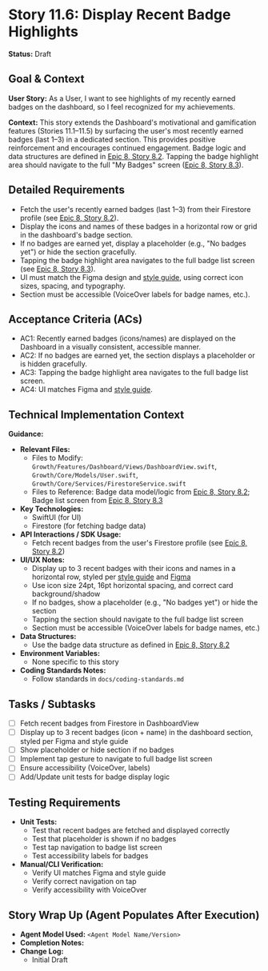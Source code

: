 # Story 11.6: Display Recent Badge Highlights

**Status:** Draft

## Goal & Context

**User Story:** As a User, I want to see highlights of my recently earned badges on the dashboard, so I feel recognized for my achievements.

**Context:**
This story extends the Dashboard's motivational and gamification features (Stories 11.1–11.5) by surfacing the user's most recently earned badges (last 1–3) in a dedicated section. This provides positive reinforcement and encourages continued engagement. Badge logic and data structures are defined in [Epic 8, Story 8.2](docs/epic8.md#story-82-milestone-badges---definition--awarding-logic). Tapping the badge highlight area should navigate to the full "My Badges" screen ([Epic 8, Story 8.3](docs/epic8.md#story-83-badges-display-screen)).

## Detailed Requirements

- Fetch the user's recently earned badges (last 1–3) from their Firestore profile (see [Epic 8, Story 8.2](docs/epic8.md#story-82-milestone-badges---definition--awarding-logic)).
- Display the icons and names of these badges in a horizontal row or grid in the dashboard's badge section.
- If no badges are earned yet, display a placeholder (e.g., "No badges yet") or hide the section gracefully.
- Tapping the badge highlight area navigates to the full badge list screen (see [Epic 8, Story 8.3](docs/epic8.md#story-83-badges-display-screen)).
- UI must match the Figma design and [style guide](docs/style-guide.md#cards), using correct icon sizes, spacing, and typography.
- Section must be accessible (VoiceOver labels for badge names, etc.).

## Acceptance Criteria (ACs)

- AC1: Recently earned badges (icons/names) are displayed on the Dashboard in a visually consistent, accessible manner.
- AC2: If no badges are earned yet, the section displays a placeholder or is hidden gracefully.
- AC3: Tapping the badge highlight area navigates to the full badge list screen.
- AC4: UI matches Figma and [style guide](docs/style-guide.md#cards).

## Technical Implementation Context

**Guidance:**
- **Relevant Files:**
  - Files to Modify: `Growth/Features/Dashboard/Views/DashboardView.swift`, `Growth/Core/Models/User.swift`, `Growth/Core/Services/FirestoreService.swift`
  - Files to Reference: Badge data model/logic from [Epic 8, Story 8.2](docs/epic8.md#story-82-milestone-badges---definition--awarding-logic); Badge list screen from [Epic 8, Story 8.3](docs/epic8.md#story-83-badges-display-screen)
- **Key Technologies:**
  - SwiftUI (for UI)
  - Firestore (for fetching badge data)
- **API Interactions / SDK Usage:**
  - Fetch recent badges from the user's Firestore profile (see [Epic 8, Story 8.2](docs/epic8.md#story-82-milestone-badges---definition--awarding-logic))
- **UI/UX Notes:**
  - Display up to 3 recent badges with their icons and names in a horizontal row, styled per [style guide](docs/style-guide.md#cards) and [Figma](https://www.figma.com/design/7KW2CPstr0dgseeVWptqyi/UX-Pilot--AI-UI-Generator---AI-Wireframe-Generator--Community-?node-id=1-446&t=oueCP1XvFsZgvW1q-1)
  - Use icon size 24pt, 16pt horizontal spacing, and correct card background/shadow
  - If no badges, show a placeholder (e.g., "No badges yet") or hide the section
  - Tapping the section should navigate to the full badge list screen
  - Section must be accessible (VoiceOver labels for badge names, etc.)
- **Data Structures:**
  - Use the badge data structure as defined in [Epic 8, Story 8.2](docs/epic8.md#story-82-milestone-badges---definition--awarding-logic)
- **Environment Variables:**
  - None specific to this story
- **Coding Standards Notes:**
  - Follow standards in `docs/coding-standards.md`

## Tasks / Subtasks

- [ ] Fetch recent badges from Firestore in DashboardView
- [ ] Display up to 3 recent badges (icon + name) in the dashboard section, styled per Figma and style guide
- [ ] Show placeholder or hide section if no badges
- [ ] Implement tap gesture to navigate to full badge list screen
- [ ] Ensure accessibility (VoiceOver, labels)
- [ ] Add/Update unit tests for badge display logic

## Testing Requirements

- **Unit Tests:**
  - Test that recent badges are fetched and displayed correctly
  - Test that placeholder is shown if no badges
  - Test tap navigation to badge list screen
  - Test accessibility labels for badges
- **Manual/CLI Verification:**
  - Verify UI matches Figma and style guide
  - Verify correct navigation on tap
  - Verify accessibility with VoiceOver

## Story Wrap Up (Agent Populates After Execution)

- **Agent Model Used:** `<Agent Model Name/Version>`
- **Completion Notes:**
- **Change Log:**
  - Initial Draft 